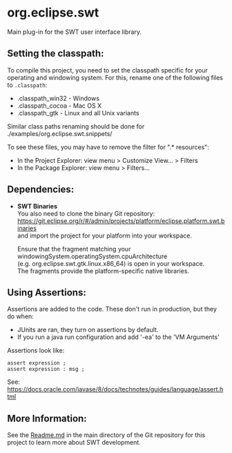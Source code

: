 org.eclipse.swt
===============

Main plug-in for the SWT user interface library.

Setting the classpath:
----------------------

To compile this project, you need to set the classpath specific for your operating and windowing system.
For this, rename one of the following files to `.classpath`:

* .classpath_win32 - Windows
* .classpath_cocoa - Mac OS X
* .classpath_gtk - Linux and all Unix variants

Similar class paths renaming should be done for ./examples/org.eclipse.swt.snippets/

To see these files, you may have to remove the filter for ".* resources":
* In the Project Explorer: view menu > Customize View... > Filters
* In the Package Explorer: view menu > Filters...


Dependencies:
-------------

* **SWT Binaries**  
  You also need to clone the binary Git repository:
  https://git.eclipse.org/r/#/admin/projects/platform/eclipse.platform.swt.binaries  
  and import the project for your platform into your workspace.  
  
  Ensure that the fragment matching your windowingSystem.operatingSystem.cpuArchitecture  
  (e.g. org.eclipse.swt.gtk.linux.x86_64) is open in your workspace.  
  The fragments provide the platform-specific native libraries.

Using Assertions:
----------------
Assertions are added to the code. These don't run in production, but they do when:
* JUnits are ran, they turn on assertions by default.
* If you run a java run configuration and add '-ea' to the 'VM Arguments'

Assertions look like:

	assert expression ;
	assert expression : msg ;

See: https://docs.oracle.com/javase/8/docs/technotes/guides/language/assert.html

More Information:
-----------------

See the [Readme.md](../../Readme.md) in the main directory of the Git repository for this project to learn more about SWT development.
